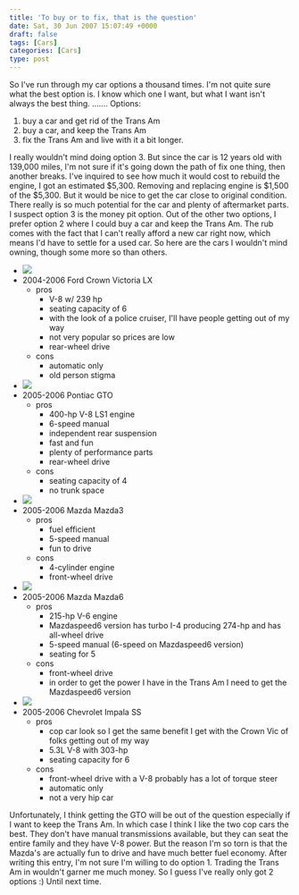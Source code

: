 ```yaml
---
title: 'To buy or to fix, that is the question'
date: Sat, 30 Jun 2007 15:07:49 +0000
draft: false
tags: [Cars]
categories: [Cars]
type: post
---
```


So I've run through my car options a thousand times. I'm not quite sure what the best option is. I know which one I want, but what I want isn't always the best thing. ....... Options:

1.  buy a car and get rid of the Trans Am
2.  buy a car, and keep the Trans Am
3.  fix the Trans Am and live with it a bit longer.

I really wouldn't mind doing option 3. But since the car is 12 years old with 139,000 miles, I'm not sure if it's going down the path of fix one thing, then another breaks. I've inquired to see how much it would cost to rebuild the engine, I got an estimated $5,300. Removing and replacing engine is $1,500 of the $5,300. But it would be nice to get the car close to original condition. There really is so much potential for the car and plenty of aftermarket parts. I suspect option 3 is the money pit option. Out of the other two options, I prefer option 2 where I could buy a car and keep the Trans Am. The rub comes with the fact that I can't really afford a new car right now, which means I'd have to settle for a used car. So here are the cars I wouldn't mind owning, though some more so than others.

*   ![](http://images.consumerguideauto.howstuffworks.com/autoreview/400x266/2005-Ford-Crown-Victoria-05113351990003.jpg)
*   2004-2006 Ford Crown Victoria LX
    *   pros
        *   V-8 w/ 239 hp
        *   seating capacity of 6
        *   with the look of a police cruiser, I'll have people getting out of my way
        *   not very popular so prices are low
        *   rear-wheel drive
    *   cons
        *   automatic only
        *   old person stigma
*   ![](http://images.consumerguideauto.howstuffworks.com/autoreview/400x266/2006-Pontiac-GTO-06129501990001.jpg)
*   2005-2006 Pontiac GTO
    *   pros
        *   400-hp V-8 LS1 engine
        *   6-speed manual
        *   independent rear suspension
        *   fast and fun
        *   plenty of performance parts
        *   rear-wheel drive
    *   cons
        *   seating capacity of 4
        *   no trunk space
*   ![](http://images.consumerguideauto.howstuffworks.com/autoreview/400x266/2006-Mazda-3-04807211990001.jpg)
*   2005-2006 Mazda Mazda3
    *   pros
        *   fuel efficient
        *   5-speed manual
        *   fun to drive
    *   cons
        *   4-cylinder engine
        *   front-wheel drive
*   ![](http://images.consumerguideauto.howstuffworks.com/autoreview/400x266/2006-Mazda-6-06807061990003.jpg)
*   2005-2006 Mazda Mazda6
    *   pros
        *   215-hp V-6 engine
        *   Mazdaspeed6 version has turbo I-4 producing 274-hp and has all-wheel drive
        *   5-speed manual (6-speed on Mazdaspeed6 version)
        *   seating for 5
    *   cons
        *   front-wheel drive
        *   in order to get the power I have in the Trans Am I need to get the Mazdaspeed6 version
*   ![](http://images.consumerguideauto.howstuffworks.com/autoreview/400x266/2006-Chevrolet-Impala-and-Monte-Carlo-06123201990003.jpg)
*   2005-2006 Chevrolet Impala SS
    *   pros
        *   cop car look so I get the same benefit I get with the Crown Vic of folks getting out of my way
        *   5.3L V-8 with 303-hp
        *   seating capacity for 6
    *   cons
        *   front-wheel drive with a V-8 probably has a lot of torque steer
        *   automatic only
        *   not a very hip car

Unfortunately, I think getting the GTO will be out of the question especially if I want to keep the Trans Am. In which case I think I like the two cop cars the best. They don't have manual transmissions available, but they can seat the entire family and they have V-8 power. But the reason I'm so torn is that the Mazda's are actually fun to drive and have much better fuel economy. After writing this entry, I'm not sure I'm willing to do option 1. Trading the Trans Am in wouldn't garner me much money. So I guess I've really only got 2 options :) Until next time.